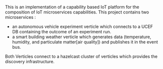 This is an implementation of a capability based IoT platform for the composition of IoT microservices capabilities. 
This project contains two microservices : 

- an autonomous vehicle experiment verticle which connects to a UCEF DB containing the outcome of an experiment run. 
- a smart building weather verticle which generates data (temperature, humidity, and particulate matter[air quality]) and publishes it in the event bus.

Both Verticles connect to a hazelcast cluster of verticles which provides the discovery infrastructure.
